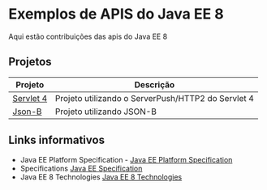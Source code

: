 # Exemplos de APIS do Java EE 8

Aqui estão contribuições das apis do Java EE 8

## Projetos

Projeto         | Descrição
--------------- | -------------
[Servlet 4](https://github.com/SouJava-Rio/soujava-rio-labs/tree/master/JavaEE8-samples/Servlet4) | Projeto utilizando o ServerPush/HTTP2 do Servlet 4
[Json-B](https://github.com/SouJava-Rio/soujava-rio-labs/tree/master/JavaEE8-samples/Json-B) | Projeto utilizando JSON-B


## Links informativos

* Java EE Platform Specification - [Java EE Platform Specification](https://javaee.github.io/javaee-spec/)
* Specifications [Java EE Specification](https://javaee.github.io/javaee-spec/Specifications)
* Java EE 8 Technologies [Java EE 8 Technologies](http://www.oracle.com/technetwork/java/javaee/tech/index.html)
